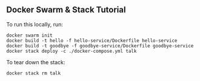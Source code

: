 ## Docker Swarm & Stack Tutorial


To run this locally, run:

```
docker swarm init
docker build -t hello -f hello-service/Dockerfile hello-service
docker build -t goodbye -f goodbye-service/Dockerfile goodbye-service
docker stack deploy -c ./docker-compose.yml talk
```

To tear down the stack:
```
docker stack rm talk
```
